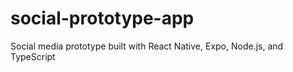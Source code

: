 # social-prototype-app
Social media prototype built with React Native, Expo, Node.js, and TypeScript
